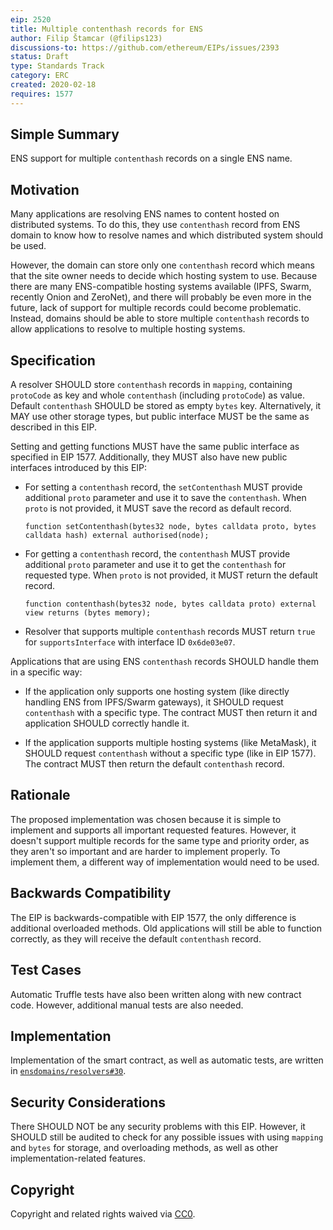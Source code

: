 ```yaml
---
eip: 2520
title: Multiple contenthash records for ENS
author: Filip Štamcar (@filips123)
discussions-to: https://github.com/ethereum/EIPs/issues/2393
status: Draft
type: Standards Track
category: ERC
created: 2020-02-18
requires: 1577
---
```


## Simple Summary
ENS support for multiple `contenthash` records on a single ENS name.

## Motivation
Many applications are resolving ENS names to content hosted on distributed systems. To do this, they use `contenthash` record from ENS domain to know how to resolve names and which distributed system should be used.

However, the domain can store only one `contenthash` record which means that the site owner needs to decide which hosting system to use. Because there are many ENS-compatible hosting systems available (IPFS, Swarm, recently Onion and ZeroNet), and there will probably be even more in the future, lack of support for multiple records could become problematic. Instead, domains should be able to store multiple `contenthash` records to allow applications to resolve to multiple hosting systems.

## Specification
A resolver SHOULD store `contenthash` records in `mapping`, containing `protoCode` as key and whole `contenthash` (including `protoCode`) as value. Default `contenthash` SHOULD be stored as empty `bytes` key. Alternatively, it MAY use other storage types, but public interface MUST be the same as described in this EIP.

Setting and getting functions MUST have the same public interface as specified in EIP 1577. Additionally, they MUST also have new public interfaces introduced by this EIP:

* For setting a `contenthash` record, the `setContenthash` MUST provide additional `proto` parameter and use it to save the `contenthash`. When `proto` is not provided, it MUST save the record as default record.

  ```solidity
  function setContenthash(bytes32 node, bytes calldata proto, bytes calldata hash) external authorised(node);
  ```

* For getting a `contenthash` record, the `contenthash` MUST provide additional `proto` parameter and use it to get the `contenthash` for requested type. When `proto` is not provided, it MUST return the default record.

  ```solidity
  function contenthash(bytes32 node, bytes calldata proto) external view returns (bytes memory);
  ```

* Resolver that supports multiple `contenthash` records MUST return `true` for `supportsInterface` with interface ID `0x6de03e07`.

Applications that are using ENS `contenthash` records SHOULD handle them in a specific way:

* If the application only supports one hosting system (like directly handling ENS from IPFS/Swarm gateways), it SHOULD request `contenthash` with a specific type. The contract MUST then return it and application SHOULD correctly handle it.

* If the application supports multiple hosting systems (like MetaMask), it SHOULD request `contenthash` without a specific type (like in EIP 1577). The contract MUST then return the default `contenthash` record.

## Rationale
The proposed implementation was chosen because it is simple to implement and supports all important requested features. However, it doesn't support multiple records for the same type and priority order, as they aren't so important and are harder to implement properly. To implement them, a different way of implementation would need to be used.

## Backwards Compatibility
The EIP is backwards-compatible with EIP 1577, the only difference is additional overloaded methods. Old applications will still be able to function correctly, as they will receive the default `contenthash` record.

## Test Cases
Automatic Truffle tests have also been written along with new contract code. However, additional manual tests are also needed.

## Implementation
Implementation of the smart contract, as well as automatic tests, are written in [`ensdomains/resolvers#30`](https://github.com/ensdomains/resolvers/pull/30).

## Security Considerations
There SHOULD NOT be any security problems with this EIP. However, it SHOULD still be audited to check for any possible issues with using `mapping` and `bytes` for storage, and overloading methods, as well as other implementation-related features.

## Copyright
Copyright and related rights waived via [CC0](https://creativecommons.org/publicdomain/zero/1.0/).
